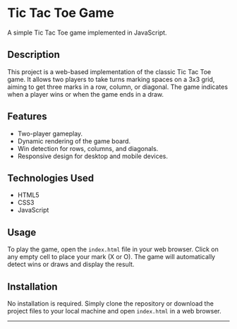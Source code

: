 

# Tic Tac Toe Game

A simple Tic Tac Toe game implemented in JavaScript.

## Description

This project is a web-based implementation of the classic Tic Tac Toe game. It allows two players to take turns marking spaces on a 3x3 grid, aiming to get three marks in a row, column, or diagonal. The game indicates when a player wins or when the game ends in a draw.

## Features

- Two-player gameplay.
- Dynamic rendering of the game board.
- Win detection for rows, columns, and diagonals.
- Responsive design for desktop and mobile devices.

## Technologies Used

- HTML5
- CSS3
- JavaScript

## Usage

To play the game, open the `index.html` file in your web browser. Click on any empty cell to place your mark (X or O). The game will automatically detect wins or draws and display the result.

## Installation

No installation is required. Simply clone the repository or download the project files to your local machine and open `index.html` in a web browser.


---

